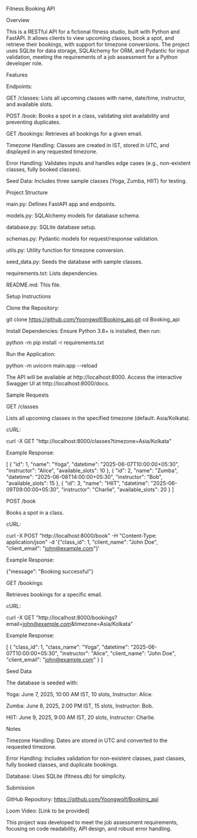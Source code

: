 Fitness Booking API

Overview

This is a RESTful API for a fictional fitness studio, built with Python and FastAPI. It allows clients to view upcoming classes, book a spot, and retrieve their bookings, with support for timezone conversions. The project uses SQLite for data storage, SQLAlchemy for ORM, and Pydantic for input validation, meeting the requirements of a job assessment for a Python developer role.

Features





Endpoints:





GET /classes: Lists all upcoming classes with name, date/time, instructor, and available slots.



POST /book: Books a spot in a class, validating slot availability and preventing duplicates.



GET /bookings: Retrieves all bookings for a given email.



Timezone Handling: Classes are created in IST, stored in UTC, and displayed in any requested timezone.



Error Handling: Validates inputs and handles edge cases (e.g., non-existent classes, fully booked classes).



Seed Data: Includes three sample classes (Yoga, Zumba, HIIT) for testing.

Project Structure





main.py: Defines FastAPI app and endpoints.



models.py: SQLAlchemy models for database schema.



database.py: SQLite database setup.



schemas.py: Pydantic models for request/response validation.



utils.py: Utility function for timezone conversion.



seed_data.py: Seeds the database with sample classes.



requirements.txt: Lists dependencies.



README.md: This file.

Setup Instructions





Clone the Repository:

git clone https://github.com/Yoongwolf/Booking_api.git
cd Booking_api



Install Dependencies: Ensure Python 3.8+ is installed, then run:

python -m pip install -r requirements.txt



Run the Application:

python -m uvicorn main:app --reload

The API will be available at http://localhost:8000. Access the interactive Swagger UI at http://localhost:8000/docs.

Sample Requests

GET /classes

Lists all upcoming classes in the specified timezone (default: Asia/Kolkata).

cURL:

curl -X GET "http://localhost:8000/classes?timezone=Asia/Kolkata"

Example Response:

[
    {
        "id": 1,
        "name": "Yoga",
        "datetime": "2025-06-07T10:00:00+05:30",
        "instructor": "Alice",
        "available_slots": 10
    },
    {
        "id": 2,
        "name": "Zumba",
        "datetime": "2025-06-08T14:00:00+05:30",
        "instructor": "Bob",
        "available_slots": 15
    },
    {
        "id": 3,
        "name": "HIIT",
        "datetime": "2025-06-09T09:00:00+05:30",
        "instructor": "Charlie",
        "available_slots": 20
    }
]

POST /book

Books a spot in a class.

cURL:

curl -X POST "http://localhost:8000/book" -H "Content-Type: application/json" -d '{"class_id": 1, "client_name": "John Doe", "client_email": "john@example.com"}'

Example Response:

{"message": "Booking successful"}

GET /bookings

Retrieves bookings for a specific email.

cURL:

curl -X GET "http://localhost:8000/bookings?email=john@example.com&timezone=Asia/Kolkata"

Example Response:

[
    {
        "class_id": 1,
        "class_name": "Yoga",
        "datetime": "2025-06-07T10:00:00+05:30",
        "instructor": "Alice",
        "client_name": "John Doe",
        "client_email": "john@example.com"
    }
]

Seed Data

The database is seeded with:





Yoga: June 7, 2025, 10:00 AM IST, 10 slots, Instructor: Alice.



Zumba: June 8, 2025, 2:00 PM IST, 15 slots, Instructor: Bob.



HIIT: June 9, 2025, 9:00 AM IST, 20 slots, Instructor: Charlie.

Notes





Timezone Handling: Dates are stored in UTC and converted to the requested timezone.



Error Handling: Includes validation for non-existent classes, past classes, fully booked classes, and duplicate bookings.



Database: Uses SQLite (fitness.db) for simplicity.

Submission





GitHub Repository: https://github.com/Yoongwolf/Booking_api



Loom Video: [Link to be provided]

This project was developed to meet the job assessment requirements, focusing on code readability, API design, and robust error handling.
